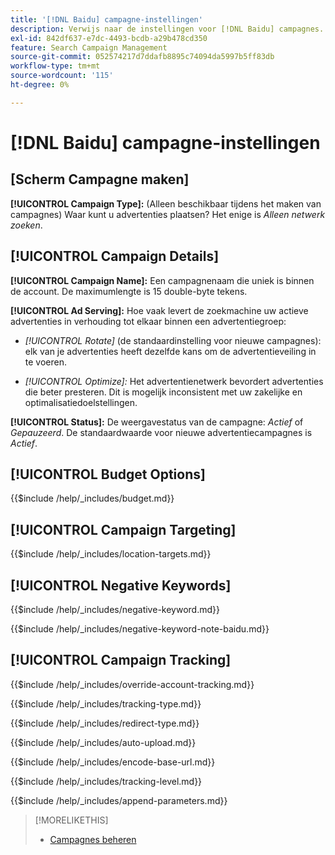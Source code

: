 ```yaml
---
title: '[!DNL Baidu] campagne-instellingen'
description: Verwijs naar de instellingen voor [!DNL Baidu] campagnes.
exl-id: 842df637-e7dc-4493-bcdb-a29b478cd350
feature: Search Campaign Management
source-git-commit: 052574217d7ddafb8895c74094da5997b5ff83db
workflow-type: tm+mt
source-wordcount: '115'
ht-degree: 0%

---
```


# [!DNL Baidu] campagne-instellingen

## \[Scherm Campagne maken\]

**[!UICONTROL Campaign Type]:** (Alleen beschikbaar tijdens het maken van campagnes) Waar kunt u advertenties plaatsen? Het enige is *Alleen netwerk zoeken*.

## [!UICONTROL Campaign Details]

**[!UICONTROL Campaign Name]:** Een campagnenaam die uniek is binnen de account. De maximumlengte is 15 double-byte tekens.

**[!UICONTROL Ad Serving]:**
Hoe vaak levert de zoekmachine uw actieve advertenties in verhouding tot elkaar binnen een advertentiegroep:

* *[!UICONTROL Rotate]* (de standaardinstelling voor nieuwe campagnes): elk van je advertenties heeft dezelfde kans om de advertentieveiling in te voeren.

* *[!UICONTROL Optimize]:*  Het advertentienetwerk bevordert advertenties die beter presteren. Dit is mogelijk inconsistent met uw zakelijke en optimalisatiedoelstellingen.

**[!UICONTROL Status]:** De weergavestatus van de campagne: *Actief* of *Gepauzeerd*. De standaardwaarde voor nieuwe advertentiecampagnes is *Actief*.

## [!UICONTROL Budget Options]

<!-- **[!UICONTROL Budget]:** -->

{{$include /help/_includes/budget.md}}

## [!UICONTROL Campaign Targeting]

<!-- **[!UICONTROL Location Targets]:** -->

{{$include /help/_includes/location-targets.md}}

## [!UICONTROL Negative Keywords]

<!-- **[!UICONTROL Campaign Negative Keywords]:** -->

{{$include /help/_includes/negative-keyword.md}}

<!-- Note for **[!UICONTROL Campaign Negative Keywords]:** -->

{{$include /help/_includes/negative-keyword-note-baidu.md}}

## [!UICONTROL Campaign Tracking]

<!-- **[!UICONTROL Override Account Tracking]:** -->

{{$include /help/_includes/override-account-tracking.md}}

<!-- **[!UICONTROL Tracking Type]:** -->

{{$include /help/_includes/tracking-type.md}}

<!-- **[!UICONTROL Redirect Type]:** -->

{{$include /help/_includes/redirect-type.md}}

<!-- **[!UICONTROL Auto Upload]:** -->

{{$include /help/_includes/auto-upload.md}}

<!-- **[!UICONTROL Encode Base URL]:** -->

{{$include /help/_includes/encode-base-url.md}}

<!-- **[!UICONTROL Tracking Level]:** -->

{{$include /help/_includes/tracking-level.md}}

<!-- **[!UICONTROL Append Parameters]:** -->

{{$include /help/_includes/append-parameters.md}}

>[!MORELIKETHIS]
>
>* [Campagnes beheren](/help/search-social-commerce/campaign-management/campaigns/campaign-manage.md)

